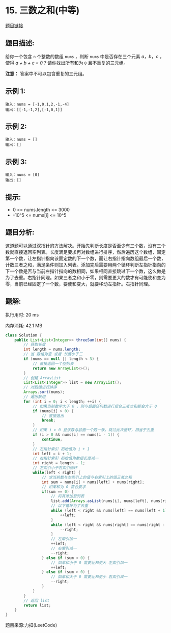 # 15. 三数之和(中等)

[题目链接](https://leetcode-cn.com/problems/3sum/)

## 题目描述:

给你一个包含 `n` 个整数的数组 `nums` ，判断 `nums` 中是否存在三个元素 *a*，*b*，*c* ，使得 *a + b + c = 0 ?* 请你找出所有和为 `0` 且不重复的三元组。

**注意：** 答案中不可以包含重复的三元组。

## 示例 1:

```
输入：nums = [-1,0,1,2,-1,-4]
输出：[[-1,-1,2],[-1,0,1]]
```

## 示例 2:

```
输入：nums = []
输出：[]
```

## 示例 3:

```
输入：nums = [0]
输出：[]
```

## 提示:

- 0 <= nums.length <= 3000
- -10^5 <= nums[i] <= 10^5

## 题目分析:

这道题可以通过双指针的方法解决。开始先判断长度是否至少有三个数，没有三个数就直接返回空列表。长度满足要求再对数组进行排序，然后遍历这个数组，固定第一个数，让左指针指向该固定数的下一个数，而让右指针指向数组最后一个数，计数三者之和，满足条件则加入列表。添加完后需要用两个循环判断左指针指向的下一个数是否与当前左指针指向的数相同，如果相同直接跳过下一个数，这么做是为了去重。右指针同理。如果三者之和小于零，则需要更大的数才有可能使和变为零，当前已经固定了一个数，要使和变大，就要移动左指针。右指针同理。

## 题解:

执行用时: 20 ms

内存消耗: 42.1 MB

```java
class Solution {
    public List<List<Integer>> threeSum(int[] nums) {
        // 获取长度
        int length = nums.length;
        // 当 数组为空 或者 长度小于三
        if (nums == null || length < 3) {
            // 直接返回一个空列表
            return new ArrayList<>();
        }
        // 创建 ArrayList
        List<List<Integer>> list = new ArrayList();
        // 对数组进行排序
        Arrays.sort(nums);
        // 遍历数组
        for (int i = 0; i < length; ++i) {
            // 如果当前数字大于 0 ，则与后面任何数进行组合三者之和都会大于 0
            if (nums[i] > 0) {
                // 直接退出
                break;
            }
            // 如果 i > 0 且该数与前面一个数一致，跳过此次循环，相当于去重
            if (i > 0 && nums[i] == nums[i - 1]) {
                continue;
            }
            // 左指针索引 初始值为 i + 1
            int left = i + 1;
            // 右指针索引 初始值为数组长度减一
            int right = length - 1;
            // 左索引小于右索引循环
            while(left < right) {
                // 求当前数与左索引上的值与右索引上的值三者之和
                int sum = nums[i] + nums[left] + nums[right];
                // 如果和为 0 符合要求
                if(sum == 0) {
                    // 将其添加至列表
                    list.add(Arrays.asList(nums[i], nums[left], nums[right]));
                    // 以下循环为了去重
                    while (left < right && nums[left] == nums[left + 1]) {
                        ++left;
                    }
                    while (left < right && nums[right] == nums[right - 1]) {
                        --right;
                    }
                    // 左索引加一
                    ++left;
                    // 右索引减一
                    --right;
                } else if (sum < 0) {
                    // 如果和小于 0 需要让和更大 左索引加一
                    ++left;
                } else if (sum > 0) {
                    // 如果和大于 0 需要让和更小 右索引减一
                    --right;
                }
            }
        }
        // 返回 list
        return list;
    }
}
```

题目来源:力扣(LeetCode)
